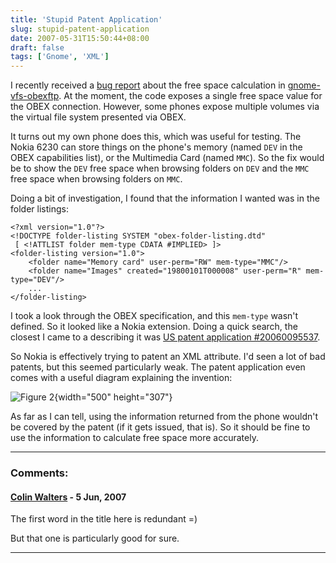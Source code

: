 ```yaml
---
title: 'Stupid Patent Application'
slug: stupid-patent-application
date: 2007-05-31T15:50:44+08:00
draft: false
tags: ['Gnome', 'XML']
---
```


I recently received a [bug
report](https://bugs.launchpad.net/gnome-vfs-obexftp/+bug/116912) about
the free space calculation in
[gnome-vfs-obexftp](https://launchpad.net/gnome-vfs-obexftp). At the
moment, the code exposes a single free space value for the OBEX
connection. However, some phones expose multiple volumes via the virtual
file system presented via OBEX.

It turns out my own phone does this, which was useful for testing. The
Nokia 6230 can store things on the phone's memory (named `DEV` in the
OBEX capabilities list), or the Multimedia Card (named `MMC`). So the
fix would be to show the `DEV` free space when browsing folders on `DEV`
and the `MMC` free space when browsing folders on `MMC`.

Doing a bit of investigation, I found that the information I wanted was
in the folder listings:

    <?xml version="1.0"?>
    <!DOCTYPE folder-listing SYSTEM "obex-folder-listing.dtd"
     [ <!ATTLIST folder mem-type CDATA #IMPLIED> ]>
    <folder-listing version="1.0">
        <folder name="Memory card" user-perm="RW" mem-type="MMC"/>
        <folder name="Images" created="19800101T000008" user-perm="R" mem-type="DEV"/>
        ...
    </folder-listing>

I took a look through the OBEX specification, and this `mem-type` wasn't
defined. So it looked like a Nokia extension. Doing a quick search, the
closest I came to a describing it was [US patent application
\#20060095537](http://www.freepatentsonline.com/20060095537.html "Memory association to folder information").

So Nokia is effectively trying to patent an XML attribute. I'd seen a
lot of bad patents, but this seemed particularly weak. The patent
application even comes with a useful diagram explaining the invention:

![Figure
2](http://blogs.gnome.org/jamesh/files/2007/05/figure-2.png){width="500"
height="307"}

As far as I can tell, using the information returned from the phone
wouldn't be covered by the patent (if it gets issued, that is). So it
should be fine to use the information to calculate free space more
accurately.

---
### Comments:
#### [Colin Walters](http://cgwalters.livejournal.com) - <time datetime="2007-06-01 00:09:31">5 Jun, 2007</time>

The first word in the title here is redundant =)

But that one is particularly good for sure.

---
